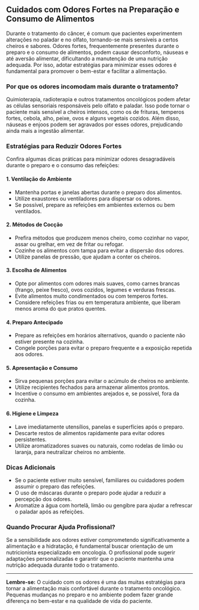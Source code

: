
## Cuidados com Odores Fortes na Preparação e Consumo de Alimentos

Durante o tratamento do câncer, é comum que pacientes experimentem alterações no paladar e no olfato, tornando-se mais sensíveis a certos cheiros e sabores. Odores fortes, frequentemente presentes durante o preparo e o consumo de alimentos, podem causar desconforto, náuseas e até aversão alimentar, dificultando a manutenção de uma nutrição adequada. Por isso, adotar estratégias para minimizar esses odores é fundamental para promover o bem-estar e facilitar a alimentação.

### Por que os odores incomodam mais durante o tratamento?

Quimioterapia, radioterapia e outros tratamentos oncológicos podem afetar as células sensoriais responsáveis pelo olfato e paladar. Isso pode tornar o paciente mais sensível a cheiros intensos, como os de frituras, temperos fortes, cebola, alho, peixe, ovos e alguns vegetais cozidos. Além disso, náuseas e enjoos podem ser agravados por esses odores, prejudicando ainda mais a ingestão alimentar.

### Estratégias para Reduzir Odores Fortes

Confira algumas dicas práticas para minimizar odores desagradáveis durante o preparo e o consumo das refeições:

#### 1. **Ventilação do Ambiente**
- Mantenha portas e janelas abertas durante o preparo dos alimentos.
- Utilize exaustores ou ventiladores para dispersar os odores.
- Se possível, prepare as refeições em ambientes externos ou bem ventilados.

#### 2. **Métodos de Cocção**
- Prefira métodos que produzem menos cheiro, como cozinhar no vapor, assar ou grelhar, em vez de fritar ou refogar.
- Cozinhe os alimentos com tampa para evitar a dispersão dos odores.
- Utilize panelas de pressão, que ajudam a conter os cheiros.

#### 3. **Escolha de Alimentos**
- Opte por alimentos com odores mais suaves, como carnes brancas (frango, peixe fresco), ovos cozidos, legumes e verduras frescas.
- Evite alimentos muito condimentados ou com temperos fortes.
- Considere refeições frias ou em temperatura ambiente, que liberam menos aroma do que pratos quentes.

#### 4. **Preparo Antecipado**
- Prepare as refeições em horários alternativos, quando o paciente não estiver presente na cozinha.
- Congele porções para evitar o preparo frequente e a exposição repetida aos odores.

#### 5. **Apresentação e Consumo**
- Sirva pequenas porções para evitar o acúmulo de cheiros no ambiente.
- Utilize recipientes fechados para armazenar alimentos prontos.
- Incentive o consumo em ambientes arejados e, se possível, fora da cozinha.

#### 6. **Higiene e Limpeza**
- Lave imediatamente utensílios, panelas e superfícies após o preparo.
- Descarte restos de alimentos rapidamente para evitar odores persistentes.
- Utilize aromatizadores suaves ou naturais, como rodelas de limão ou laranja, para neutralizar cheiros no ambiente.

### Dicas Adicionais

- Se o paciente estiver muito sensível, familiares ou cuidadores podem assumir o preparo das refeições.
- O uso de máscaras durante o preparo pode ajudar a reduzir a percepção dos odores.
- Aromatize a água com hortelã, limão ou gengibre para ajudar a refrescar o paladar após as refeições.

### Quando Procurar Ajuda Profissional?

Se a sensibilidade aos odores estiver comprometendo significativamente a alimentação e a hidratação, é fundamental buscar orientação de um nutricionista especializado em oncologia. O profissional pode sugerir adaptações personalizadas e garantir que o paciente mantenha uma nutrição adequada durante todo o tratamento.

---

**Lembre-se:** O cuidado com os odores é uma das muitas estratégias para tornar a alimentação mais confortável durante o tratamento oncológico. Pequenas mudanças no preparo e no ambiente podem fazer grande diferença no bem-estar e na qualidade de vida do paciente.
```
